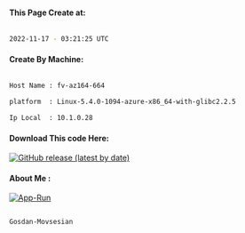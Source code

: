 
   
#### This Page Create at:

```bash

2022-11-17 - 03:21:25 UTC

```

#### Create By Machine:

```bash

Host Name : fv-az164-664

platform  : Linux-5.4.0-1094-azure-x86_64-with-glibc2.2.5

Ip Local  : 10.1.0.28

```
#### Download This code Here:

[![GitHub release (latest by date)](https://img.shields.io/github/v/release/Gosdan-Movsesian/Gosdan?style=for-the-badge&label=Download)](https://github.com/Gosdan-Movsesian/Gosdan/releases) 

</p> 

#### About Me :

[![App-Run](https://github.com/Gosdan-Movsesian/Gosdan/actions/workflows/App-Run.yml/badge.svg)](https://github.com/Gosdan-Movsesian/Gosdan/actions/workflows/App-Run.yml)

```bash

Gosdan-Movsesian

```

